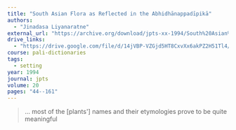 ```yaml
---
title: "South Asian Flora as Reflected in the Abhidhānappadīpikā"
authors:
  - "Jinadasa Liyanaratne"
external_url: "https://archive.org/download/jpts-xx-1994/South%20Asian%20Flora%20as%20Reflected%20in%20the%20Abhidha%CC%84nappadi%CC%84pika%CC%84%20-%20Jinadasa%20Liyanaratne_text.pdf"
drive_links:
  - "https://drive.google.com/file/d/14jVBP-VZGjd5HT8CxvXx6akPZ2H51Tl4/view?usp=drivesdk"
course: pali-dictionaries
tags:
  - setting
year: 1994
journal: jpts
volume: 20
pages: "44--161"
---
```


> … most of the [plants'] names
and their etymologies prove to be quite meaningful
